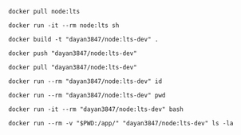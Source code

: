 ````shell
docker pull node:lts
````

````shell
docker run -it --rm node:lts sh
````

````shell
docker build -t "dayan3847/node:lts-dev" .
````

````shell
docker push "dayan3847/node:lts-dev"
````

````shell
docker pull "dayan3847/node:lts-dev"
````

````shell
docker run --rm "dayan3847/node:lts-dev" id
````

````shell
docker run --rm "dayan3847/node:lts-dev" pwd
````

````shell
docker run -it --rm "dayan3847/node:lts-dev" bash
````

````shell
docker run --rm -v "$PWD:/app/" "dayan3847/node:lts-dev" ls -la
````
